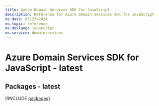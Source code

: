 ```yaml
---
title: Azure Domain Services SDK for JavaScript
description: Reference for Azure Domain Services SDK for JavaScript
ms.date: 05/27/2024
ms.topic: reference
ms.devlang: javascript
ms.service: domainservices
---
```

# Azure Domain Services SDK for JavaScript - latest
## Packages - latest
[!INCLUDE [packages](domain-services-index.md)]